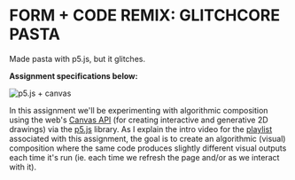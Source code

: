 # FORM + CODE REMIX: GLITCHCORE PASTA

Made pasta with p5.js, but it glitches.

**Assignment specifications below:**

![p5.js + canvas](http://i3.ytimg.com/vi/s01IVHrWmjM/maxresdefault.jpg)

In this assignment we'll be experimenting with algorithmic composition using the web's [Canvas API](https://developer.mozilla.org/en-US/docs/Web/API/Canvas_API) (for creating interactive and generative 2D drawings) via the [p5.js](https://p5js.org/) library. As I explain the intro video for the [playlist](https://www.youtube.com/playlist?list=PLoQrXDiSBWYE1qs4cnM_wPIA_pEMHQmLE) associated with this assignment, the goal is to create an algorithmic (visual) composition where the same code produces slightly different visual outputs each time it's run (ie. each time we refresh the page and/or as we interact with it).
